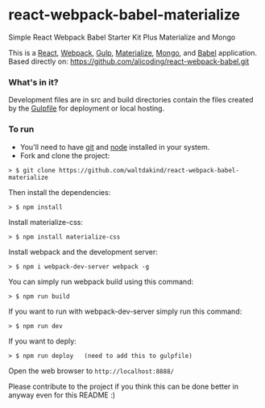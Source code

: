 # react-webpack-babel-materialize
Simple React Webpack Babel Starter Kit Plus Materialize and Mongo


This is a [React](https://facebook.github.io/react/), [Webpack](http://webpack.github.io/), [Gulp](http://gulpjs.com/), [Materialize](http://materializecss.com/),  [Mongo](https://www.mongodb.com/), and [Babel](https://babeljs.io/) application.
Based directly on: https://github.com/alicoding/react-webpack-babel.git 

### What's in it?

Development files are in src and build directories contain the files created by the [Gulpfile](./gulpfile) for deployment or local hosting.


### To run

* You'll need to have [git](https://git-scm.com/) and [node](https://nodejs.org/en/) installed in your system.
* Fork and clone the project:

```
> $ git clone https://github.com/waltdakind/react-webpack-babel-materialize
```

Then install the dependencies:

```
> $ npm install
```
Install materialize-css:
```
> $ npm install materialize-css
```
Install webpack and the development server:

```
> $ npm i webpack-dev-server webpack -g
```

You can simply run webpack build using this command: 

```
> $ npm run build
```

If you want to run with webpack-dev-server simply run this command: 

```
> $ npm run dev
```
If you want to deply: 

```
> $ npm run deploy   (need to add this to gulpfile)
```
Open the web browser to `http://localhost:8888/`

Please contribute to the project if you think this can be done better in anyway even for this README :)
